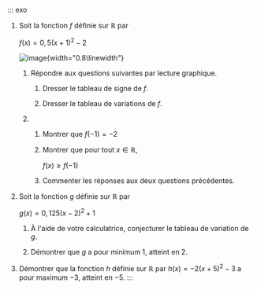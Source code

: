 ::: exo
1.  Soit la fonction $f$ définie sur $\mathbb{R}$ par

    $f(x) = 0,5(x + 1)^2 - 2$

    ![image](./f.png){width="0.8\\linewidth"}

    1.  Répondre aux questions suivantes par lecture graphique.

        1.  Dresser le tableau de signe de $f$.

        2.  Dresser le tableau de variations de $f$.

    2.  1.  Montrer que $f(-1) = -2$

        2.  Montrer que pour tout $x\in \mathbb{R}$,

            $f(x) \geq f(-1)$

        3.  Commenter les réponses aux deux questions précédentes.

2.  Soit la fonction $g$ définie sur $\mathbb{R}$ par

    $g(x) = 0,125(x - 2)^{2} + 1$

    1.  À l'aide de votre calculatrice, conjecturer le tableau de
        variation de $g$.

    2.  Démontrer que $g$ a pour minimum $1$, atteint en $2$.

3.  Démontrer que la fonction $h$ définie sur $\mathbb{R}$ par
    $h(x) = -2(x + 5)^2 - 3$ a pour maximum $-3$, atteint en $-5$.
:::
